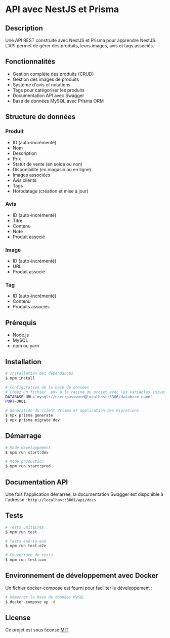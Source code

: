 # API avec NestJS et Prisma

## Description

Une API REST construite avec NestJS et Prisma pour apprendre NestJS. L'API permet de gérer des produits, leurs images, avis et tags associés.

## Fonctionnalités

- Gestion complète des produits (CRUD)
- Gestion des images de produits
- Système d'avis et notations
- Tags pour catégoriser les produits
- Documentation API avec Swagger
- Base de données MySQL avec Prisma ORM

## Structure de données

### Produit
- ID (auto-incrémenté)
- Nom
- Description
- Prix
- Statut de vente (en solde ou non)
- Disponibilité (en magasin ou en ligne)
- Images associées
- Avis clients
- Tags
- Horodatage (création et mise à jour)

### Avis
- ID (auto-incrémenté)  
- Titre
- Contenu
- Note
- Produit associé

### Image
- ID (auto-incrémenté)
- URL
- Produit associé

### Tag
- ID (auto-incrémenté)
- Contenu
- Produits associés

## Prérequis

- Node.js
- MySQL
- npm ou yarn

## Installation

```bash
# Installation des dépendances
$ npm install

# Configuration de la base de données
# Créez un fichier .env à la racine du projet avec les variables suivantes :
DATABASE_URL="mysql://user:password@localhost:3306/database_name"
PORT=3001

# Génération du client Prisma et application des migrations
$ npx prisma generate
$ npx prisma migrate dev
```

## Démarrage

```bash
# Mode développement
$ npm run start:dev

# Mode production
$ npm run start:prod
```

## Documentation API

Une fois l'application démarrée, la documentation Swagger est disponible à l'adresse :
`http://localhost:3001/api/docs`

## Tests

```bash
# Tests unitaires
$ npm run test

# Tests end-to-end
$ npm run test:e2e

# Couverture de tests
$ npm run test:cov
```

## Environnement de développement avec Docker

Un fichier docker-compose est fourni pour faciliter le développement :

```bash
# Démarrer la base de données MySQL
$ docker-compose up -d
```

## License

Ce projet est sous license [MIT](LICENSE.md).

